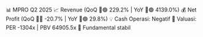 📊 MPRO Q2 2025
📈 Revenue (QoQ 🔼🟢 229.2% | YoY 🔼🟢 4139.0%)
💰 Net Profit (QoQ 🔻🔴 -20.7% | YoY 🔼🟢 29.8%)
💡 Cash Operasi: Negatif
🧮 Valuasi: PER -1304x | PBV 64905.5x
🧱 Fundamental stabil
